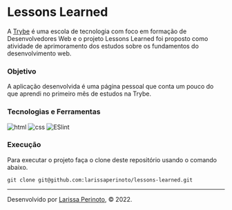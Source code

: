 # Lessons Learned

A [Trybe](https://www.betrybe.com/) é uma escola de tecnologia com foco em formação de Desenvolvedores Web e o projeto Lessons Learned foi proposto como atividade de aprimoramento dos estudos sobre os fundamentos do desenvolvimento web.

### Objetivo

A aplicação desenvolvida é uma página pessoal que conta um pouco do que aprendi no primeiro mês de estudos na Trybe.

### Tecnologias e Ferramentas
<div>
    <img src="https://img.shields.io/badge/HTML5-E34F26?style=for-the-badge&logo=html5&logoColor=white" alt="html" />
    <img src="https://img.shields.io/badge/CSS3-1572B6?style=for-the-badge&logo=css3&logoColor=white" alt="css" />
    <img src='https://img.shields.io/badge/eslint-3A33D1?style=for-the-badge&logo=eslint&logoColor=white' alt='ESlint' />
</div>

### Execução

Para executar o projeto faça o clone deste repositório usando o comando abaixo.

    git clone git@github.com:larissaperinoto/lessons-learned.git

---
 
Desenvolvido por [Larissa Perinoto](www.linkedin.com/in/larissaperinoto), © 2022.
